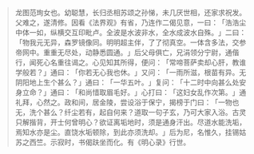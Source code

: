 > 龙图范珣女也。幼聪慧，长归丞相苏颂之孙悌，未几厌世相，还家求祝发。父难之，遂清修。因看《法界观》有省，乃连作二偈见意，一曰：​「浩浩尘中体一如，纵横交互印毗卢。全波是水波非水，全水成波水自殊。​」二曰：​「物我元无异，森罗镜像同。明明超主伴，了了彻真空。一体含多法，交参帝网中。重重无尽处，动静悉圆通。​」后父母俱亡，兄涓领分宁尉，通偕行，闻死心名重往谒之。心见知其所得，便问：​「常啼菩萨卖却心肝，教谁学般若？​」通曰：​「你若无心我也休。​」又问：​「一雨所滋，根苗有异。无阴阳地上生个甚么？​」通曰：​「一华五叶。​」复问：​「十二时中向甚么处安身立命？​」通曰：​「和尚惜取眉毛好。​」心打曰：​「这妇女乱作次第。​」通礼拜，心然之。政和间，居金陵，尝设浴于保宁，揭榜于门曰：​「一物也无，洗个甚么？纤尘若有，起自何来？道取一句子玄，乃可大家入浴。古灵只解揩背，开士何曾明心？欲证离垢地时，须是通身汗出。尽道水能洗垢，焉知水亦是尘。直饶水垢顿除，到此亦须洗却。​」后为尼，名惟久，挂锡姑苏之西竺。示寂时，书偈趺坐而化。有《明心录》行世。


